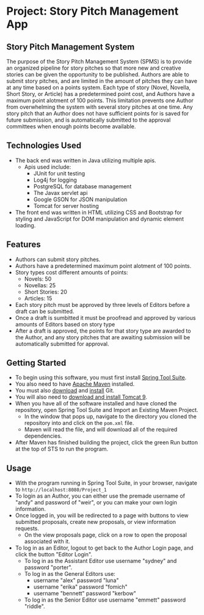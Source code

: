 # Project: Story Pitch Management App
## Story Pitch Management System
The purpose of the Story Pitch Management System (SPMS) is to provide an organized pipeline for story pitches so that more new and creative stories can be given the opportunity to be published.
Authors are able to submit story pitches, and are limited in the amount of pitches they can have at any time based on a points system. Each type of story (Novel, Novella, Short Story, or Article) has a predetermined point cost, and Authors have a maximum point alotment of 100 points.
This limitation prevents one Author from overwhelming the system with several story pitches at one time. Any story pitch that an Author does not have sufficient points for is saved for future submission, and is automatically submitted to the approval committees when enough points become available.

  
## Technologies Used
- The back end was written in Java utilizing multiple apis.
  - Apis used include:
    - JUnit for unit testing
    - Log4j for logging
    - PostgreSQL for database management
    - The Javax servlet api
    - Google GSON for JSON manipulation
    - Tomcat for server hosting
- The front end was written in HTML utilizing CSS and Bootstrap for styling and JavaScript for DOM manipulation and dynamic element loading.

## Features
- Authors can submit story pitches.
- Authors have a predetermined maximum point alotment of 100 points.
- Story types cost different amounts of points:
  - Novels: 50
  - Novellas: 25
  - Short Stories: 20
  - Articles: 15
- Each story pitch must be approved by three levels of Editors before a draft can be submitted.
- Once a draft is sumbitted it must be proofread and approved by various amounts of Editors based on story type
- After a draft is approved, the points for that story type are awarded to the Author, and any story pitches that are awaiting submission will be automatically submitted for approval.

## Getting Started
- To begin using this software, you must first install [Spring Tool Suite](https://spring.io/tools).
- You also need to have [Apache Maven](https://maven.apache.org/) installed.
- You must also [download](https://git-scm.com/downloads) and [install](https://git-scm.com/book/en/v2/Getting-Started-Installing-Git) Git.
- You will also need to [download and install Tomcat 9](https://tomcat.apache.org/download-90.cgi).
- When you have all of the software installed and have cloned the repository, open Spring Tool Suite and Import an Existing Maven Project.
  - In the window that pops up, navigate to the directory you cloned the repository into and click on the `pom.xml` file.
  - Maven will read the file, and will download all of the required dependencies.
- After Maven has finished building the project, click the green Run button at the top of STS to run the program.

## Usage
- With the program running in Spring Tool Suite, in your browser, navigate to `http://localhost:8080/Project_1`
- To login as an Author, you can either use the premade username of "andy" and password of "weir", or you can make your own login information.
- Once logged in, you will be redirected to a page with buttons to view submitted proposals, create new proposals, or view information requests.
  - On the view proposals page, click on a row to open the proposal associated with it.
- To log in as an Editor, logout to get back to the Author Login page, and click the button "Editor Login".
  - To log in as the Assistant Editor use username "sydney" and password "porter".
  - To log in as the General Editors use:
    - username "alex" password "luna"
    - username "erika" password "fomich"
    - username "bennett" password "kerbow"
  - To log in as the Senior Editor use username "emmett" password "riddle".

